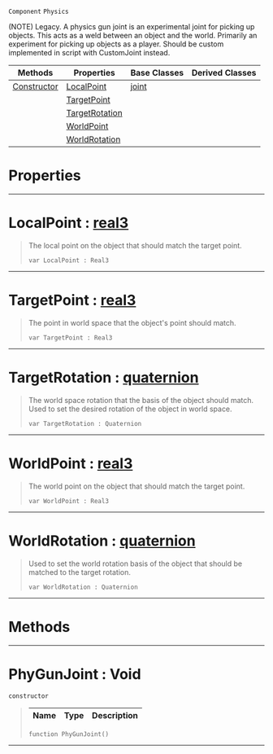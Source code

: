  `Component` `Physics`



(NOTE) Legacy. A physics gun joint is an experimental joint for picking up objects. This acts as a weld between an object and the world. Primarily an experiment for picking up objects as a player. Should be custom implemented in script with CustomJoint instead.

|Methods|Properties|Base Classes|Derived Classes|
|---|---|---|---|
|[ Constructor](https://github.com/ZilchEngine/ZilchDocs/blob/master/code_reference/class_reference/phygunjoint.markdown#phygunjoint-void)|[ LocalPoint](https://github.com/ZilchEngine/ZilchDocs/blob/master/code_reference/class_reference/phygunjoint.markdown#localpoint-zero-engine-d)|[joint](https://github.com/ZilchEngine/ZilchDocs/blob/master/code_reference/class_reference/joint.markdown)| |
| |[ TargetPoint](https://github.com/ZilchEngine/ZilchDocs/blob/master/code_reference/class_reference/phygunjoint.markdown#targetpoint-zero-engine)| | |
| |[ TargetRotation](https://github.com/ZilchEngine/ZilchDocs/blob/master/code_reference/class_reference/phygunjoint.markdown#targetrotation-zero-engi)| | |
| |[ WorldPoint](https://github.com/ZilchEngine/ZilchDocs/blob/master/code_reference/class_reference/phygunjoint.markdown#worldpoint-zero-engine-d)| | |
| |[ WorldRotation](https://github.com/ZilchEngine/ZilchDocs/blob/master/code_reference/class_reference/phygunjoint.markdown#worldrotation-zero-engin)| | |


 #  Properties


---  
 #  LocalPoint : [real3](https://github.com/ZilchEngine/ZilchDocs/blob/master/code_reference/nada_base_types/real3.markdown)

> The local point on the object that should match the target point.
> ``` lang=cpp, name=Nada
> var LocalPoint : Real3


---  
 #  TargetPoint : [real3](https://github.com/ZilchEngine/ZilchDocs/blob/master/code_reference/nada_base_types/real3.markdown)

> The point in world space that the object's point should match.
> ``` lang=cpp, name=Nada
> var TargetPoint : Real3


---  
 #  TargetRotation : [quaternion](https://github.com/ZilchEngine/ZilchDocs/blob/master/code_reference/nada_base_types/quaternion.markdown)

> The world space rotation that the basis of the object should match. Used to set the desired rotation of the object in world space.
> ``` lang=cpp, name=Nada
> var TargetRotation : Quaternion


---  
 #  WorldPoint : [real3](https://github.com/ZilchEngine/ZilchDocs/blob/master/code_reference/nada_base_types/real3.markdown)

> The world point on the object that should match the target point.
> ``` lang=cpp, name=Nada
> var WorldPoint : Real3


---  
 #  WorldRotation : [quaternion](https://github.com/ZilchEngine/ZilchDocs/blob/master/code_reference/nada_base_types/quaternion.markdown)

> Used to set the world rotation basis of the object that should be matched to the target rotation.
> ``` lang=cpp, name=Nada
> var WorldRotation : Quaternion


---  
 #  Methods


---  
 #  PhyGunJoint : Void

 `constructor`

> 
> |Name|Type|Description|
> |---|---|---|
> ``` lang=cpp, name=Nada
> function PhyGunJoint()
> ``` 


---  
 

 